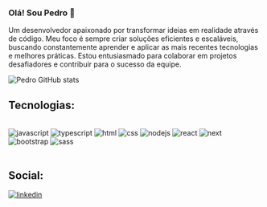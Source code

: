 ### Olá! Sou Pedro 👋

 Um desenvolvedor apaixonado por transformar ideias em realidade através de código. Meu foco é sempre criar soluções eficientes e escaláveis, buscando constantemente aprender e aplicar as mais recentes tecnologias e melhores práticas. Estou entusiasmado para colaborar em projetos desafiadores e contribuir para o sucesso da equipe.

 ![Pedro GitHub stats](https://github-readme-stats.vercel.app/api?username=Pedro141006&show_icons=true&theme=onedark&locale=pt-br)

 ## Tecnologias:

 <div style="display: inline_block"><br/>
 <img src="https://img.shields.io/badge/JavaScript-F7DF1E?style=for-the-badge&logo=javascript&logoColor=black" alt="javascript" />  
 <img src="https://img.shields.io/badge/TypeScript-007ACC?style=for-the-badge&logo=typescript&logoColor=white" alt="typescript" />
 <img src="https://img.shields.io/badge/HTML5-E34F26?style=for-the-badge&logo=html5&logoColor=white" alt="html" />
 <img src="https://img.shields.io/badge/CSS3-1572B6?style=for-the-badge&logo=css3&logoColor=white" alt="css" />
 <img src="https://img.shields.io/badge/Node.js-43853D?style=for-the-badge&logo=node.js&logoColor=white" alt="nodejs" />
 <img src="https://img.shields.io/badge/React-20232A?style=for-the-badge&logo=react&logoColor=61DAFB" alt="react" />
 <img src="https://img.shields.io/badge/Next-black?style=for-the-badge&logo=next.js&logoColor=white" alt="next" />
 <img src="https://img.shields.io/badge/Bootstrap-563D7C?style=for-the-badge&logo=bootstrap&logoColor=white" alt="bootstrap" />
 <img src="https://img.shields.io/badge/Sass-CC6699?style=for-the-badge&logo=sass&logoColor=white" alt="sass" />
 </div><br/>

## Social:

[![linkedin](https://img.shields.io/badge/LinkedIn-0077B5?style=for-the-badge&logo=linkedin&logoColor=white)](https://www.linkedin.com/in/pedro-henrique-p-de-frança-328a762ba)

